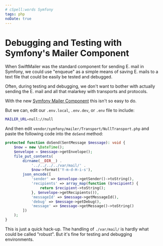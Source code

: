 ```yaml
---
# cSpell:words Symfony
tags: php
noDate: true
---
```


# Debugging and Testing with Symfony's Mailer Component

When SwiftMailer was the standard component for sending E. mail in Symfony,
we could use "enqueue" as a simple means of saving E. mails to a text
file that could be easily be tested and debugged.

Often, during testing and debugging, we don't want to bother with actually
sending the E. mail and all that malarkey with transports and protocols.

With the new
[Symfony Mailer Component](https://symfony.com/doc/current/mailer.html)
this isn't so easy to do.

But we can, edit our `.env.local`, `.env.dev`, or `.env` file to include:

```bash
MAILER_URL=null://null
```

And then edit
`vendor/symfony/mailer/Transport/NullTransport.php`
and paste the following code into the `doSend` method:

```php
protected function doSend(SentMessage $message): void {
    $now = new \DateTime();
    $envelope = $message->getEnvelope();
    file_put_contents(
        dirname(__DIR__) .
            '../../../../var/mail/' .
            $now->format('Y-m-d-H-i-s'),
        json_encode([
            'sender' => $envelope->getSender()->toString(),
            'recipients' => array_map(function ($recipient) {
                return $recipient->toString();
            }, $envelope->getRecipients()),
            'messageId' => $message->getMessageId(),
            'debug' => $message->getDebug(),
            'message' => $message->getMessage()->toString()
        ])
    );
}
```

This is just a quick hack-up. The handling of `./var/mail/` is hardly what
could be called "robust". But it's fine for testing and debugging environments.
